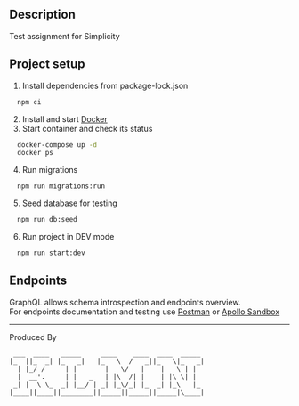 ## Description

Test assignment for Simplicity

## Project setup

1. Install dependencies from package-lock.json
```bash 
  npm ci
```
2. Install and start [Docker](https://docs.docker.com/compose/install/)
3. Start container and check its status
```bash
  docker-compose up -d
  docker ps
 ```
4. Run migrations 
```bash 
  npm run migrations:run
```
5. Seed database for testing
```bash 
  npm run db:seed
```
6. Run project in DEV mode
```bash 
  npm run start:dev
```

## Endpoints

GraphQL allows schema introspection and endpoints overview.  
For endpoints documentation and testing use [Postman](https://www.postman.com/downloads/) or [Apollo Sandbox](https://studio.apollographql.com/sandbox/explorer)


--------
Produced By
```
 ___  ____   _____     ____    ____  ____  _____  
|_  ||_  _| |_   _|   |_   \  /   _||_   \|_   _| 
  | |_/ /     | |       |   \/   |    |   \ | |   
  |  __'.     | |   _   | |\  /| |    | |\ \| |   
 _| |  \ \_  _| |__/ | _| |_\/_| |_  _| |_\   |_  
|____||____||________||_____||_____||_____|\____| 
```
